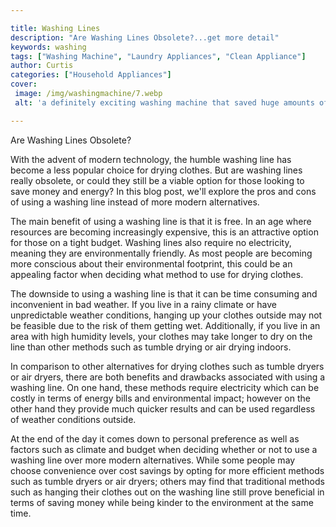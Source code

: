 ```yaml
---

title: Washing Lines
description: "Are Washing Lines Obsolete?...get more detail"
keywords: washing
tags: ["Washing Machine", "Laundry Appliances", "Clean Appliance"]
author: Curtis
categories: ["Household Appliances"]
cover: 
 image: /img/washingmachine/7.webp
 alt: 'a definitely exciting washing machine that saved huge amounts of work'

---
```


Are Washing Lines Obsolete?

With the advent of modern technology, the humble washing line has become a less popular choice for drying clothes. But are washing lines really obsolete, or could they still be a viable option for those looking to save money and energy? In this blog post, we'll explore the pros and cons of using a washing line instead of more modern alternatives.

The main benefit of using a washing line is that it is free. In an age where resources are becoming increasingly expensive, this is an attractive option for those on a tight budget. Washing lines also require no electricity, meaning they are environmentally friendly. As most people are becoming more conscious about their environmental footprint, this could be an appealing factor when deciding what method to use for drying clothes. 

The downside to using a washing line is that it can be time consuming and inconvenient in bad weather. If you live in a rainy climate or have unpredictable weather conditions, hanging up your clothes outside may not be feasible due to the risk of them getting wet. Additionally, if you live in an area with high humidity levels, your clothes may take longer to dry on the line than other methods such as tumble drying or air drying indoors. 

In comparison to other alternatives for drying clothes such as tumble dryers or air dryers, there are both benefits and drawbacks associated with using a washing line. On one hand, these methods require electricity which can be costly in terms of energy bills and environmental impact; however on the other hand they provide much quicker results and can be used regardless of weather conditions outside. 

At the end of the day it comes down to personal preference as well as factors such as climate and budget when deciding whether or not to use a washing line over more modern alternatives. While some people may choose convenience over cost savings by opting for more efficient methods such as tumble dryers or air dryers; others may find that traditional methods such as hanging their clothes out on the washing line still prove beneficial in terms of saving money while being kinder to the environment at the same time.
